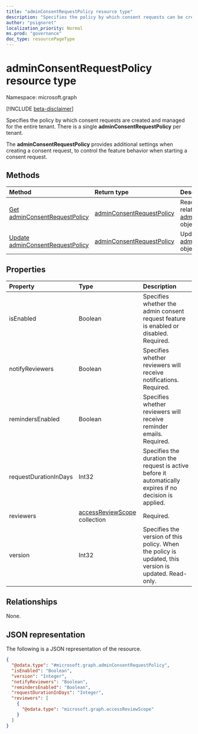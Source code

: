 ```yaml
---
title: "adminConsentRequestPolicy resource type"
description: "Specifies the policy by which consent requests can be created and managed for the entire tenant."
author: "psignoret"
localization_priority: Normal
ms.prod: "governance"
doc_type: resourcePageType
---
```


# adminConsentRequestPolicy resource type

Namespace: microsoft.graph

[!INCLUDE [beta-disclaimer](../../includes/beta-disclaimer.md)]

Specifies the policy by which consent requests are created and managed for the entire tenant. There is a single **adminConsentRequestPolicy** per tenant. 

The **adminConsentRequestPolicy** provides additional settings when creating a consent request, to control the feature behavior when starting a consent request.

## Methods
|Method|Return type|Description|
|:---|:---|:---|
|[Get adminConsentRequestPolicy](../api/adminconsentrequestpolicy-get.md)|[adminConsentRequestPolicy](../resources/adminconsentrequestpolicy.md)|Read the properties and relationships of an [adminConsentRequestPolicy](../resources/adminconsentrequestpolicy.md) object.|
|[Update adminConsentRequestPolicy](../api/adminconsentrequestpolicy-update.md)|[adminConsentRequestPolicy](../resources/adminconsentrequestpolicy.md)|Update the properties of an [adminConsentRequestPolicy](../resources/adminconsentrequestpolicy.md) object.|


## Properties
|Property|Type|Description|
|:---|:---|:---|
|isEnabled|Boolean|Specifies whether the admin consent request feature is enabled or disabled. Required.|
|notifyReviewers|Boolean|Specifies whether reviewers will receive notifications. Required.|
|remindersEnabled|Boolean|Specifies whether reviewers will receive reminder emails. Required.|
|requestDurationInDays|Int32|Specifies the duration the request is active before it automatically expires if no decision is applied.|
|reviewers|[accessReviewScope](../resources/accessreviewscope.md) collection|Required.|
|version|Int32|Specifies the version of this policy. When the policy is updated, this version is updated. Read-only.|

## Relationships
None.

## JSON representation
The following is a JSON representation of the resource.
<!-- {
  "blockType": "resource",
  "keyProperty": "id",
  "@odata.type": "microsoft.graph.adminConsentRequestPolicy",
  "openType": false
}
-->
``` json
{
  "@odata.type": "#microsoft.graph.adminConsentRequestPolicy",
  "isEnabled": "Boolean",
  "version": "Integer",
  "notifyReviewers": "Boolean",
  "remindersEnabled": "Boolean",
  "requestDurationInDays": "Integer",
  "reviewers": [
    {
      "@odata.type": "microsoft.graph.accessReviewScope"
    }
  ]
}
```
